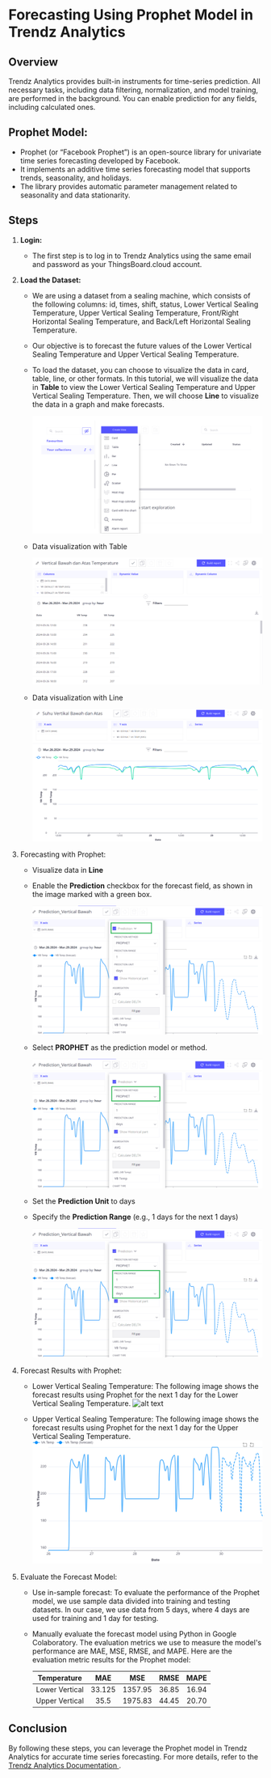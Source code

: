 # Forecasting Using Prophet Model in Trendz Analytics

## **Overview** 

Trendz Analytics provides built-in instruments for time-series prediction. All necessary tasks, including data filtering, normalization, and model training, are performed in the background. You can enable prediction for any fields, including calculated ones.

## **Prophet Model:**
* Prophet (or “Facebook Prophet”) is an open-source library for univariate time series forecasting developed by Facebook.
* It implements an additive time series forecasting model that supports trends, seasonality, and holidays.
* The library provides automatic parameter management related to seasonality and data stationarity.

## **Steps**

1. **Login:**

    * The first step is to log in to Trendz Analytics using the same email and password as your ThingsBoard.cloud account.

2. **Load the Dataset:**

    * We are using a dataset from a sealing machine, which consists of the following columns: id, times, shift, status, Lower Vertical Sealing Temperature, Upper Vertical Sealing Temperature, Front/Right Horizontal Sealing Temperature, and Back/Left Horizontal Sealing Temperature.

    * Our objective is to forecast the future values of the Lower Vertical Sealing Temperature and Upper Vertical Sealing Temperature.

    * To load the dataset, you can choose to visualize the data in card, table, line, or other formats. In this tutorial, we will visualize the data in **Table** to view the Lower Vertical Sealing Temperature and Upper Vertical Sealing Temperature. Then, we will choose **Line** to visualize the data in a graph and make forecasts.

        ![alt text](<../images/format data visualization.png>)

    * Data visualization with Table

        ![alt text](<../images/vertical bawah 26-29 march.png>)

    * Data visualization with Line

        ![alt text](<../images/vertical bawah 26-29 march line.png>)

3. Forecasting with Prophet:
    * Visualize data in **Line**

    * Enable the **Prediction** checkbox for the forecast field, as shown in the image marked with a green box.

        ![alt text](<../images/checkbox pred.png>)

    * Select **PROPHET** as the prediction model or method.

        ![alt text](<../images/choose prophet.png>)

    * Set the **Prediction Unit** to days

    * Specify the **Prediction Range** (e.g., 1 days for the next 1 days)

        ![alt text](<../images/1 day pred.png>)

4. Forecast Results with Prophet:
    * Lower Vertical Sealing Temperature: The following image shows the forecast results using Prophet for the next 1 day for the Lower Vertical Sealing Temperature.
       ![alt text](<../images/new line__03_26_2024—03_29_2024 23_59_59_999__hour.png>) 

    * Upper Vertical Sealing Temperature: The following image shows the forecast results using Prophet for the next 1 day for the Upper Vertical Sealing Temperature.
        ![alt text](<../images/forecast_Va temp.png>)



5. Evaluate the Forecast Model:
    * Use in-sample forecast: To evaluate the performance of the Prophet model, we use sample data divided into training and testing datasets. In our case, we use data from 5 days, where 4 days are used for training and 1 day for testing.
    * Manually evaluate the forecast model using Python in Google Colaboratory. The evaluation metrics we use to measure the model's performance are MAE, MSE, RMSE, and MAPE. Here are the evaluation metric results for the Prophet model:


        | Temperature | MAE | MSE | RMSE | MAPE |
        |:---:|:---:|:---:|:---:|:---:|
        | Lower Vertical | 33.125 | 1357.95 | 36.85 | 16.94 |
        | Upper Vertical | 35.5 | 1975.83 | 44.45 | 20.70 |


## Conclusion
By following these steps, you can leverage the Prophet model in Trendz Analytics for accurate time series forecasting. For more details, refer to the [Trendz Analytics Documentation ](https://thingsboard.io/docs/trendz/). 

